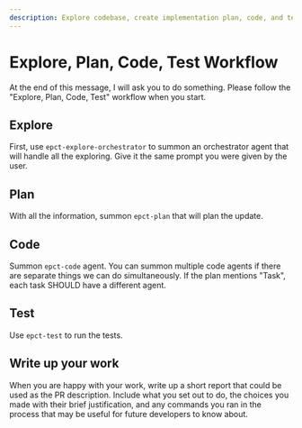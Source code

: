 ```yaml
---
description: Explore codebase, create implementation plan, code, and test following EPCT workflow
---
```


# Explore, Plan, Code, Test Workflow

At the end of this message, I will ask you to do something.
Please follow the "Explore, Plan, Code, Test" workflow when you start.

## Explore

First, use `epct-explore-orchestrator` to summon an orchestrator agent that will handle all the exploring. Give it the same prompt you were given by the user.

## Plan

With all the information, summon `epct-plan` that will plan the update.

## Code

Summon `epct-code` agent. You can summon multiple code agents if there are separate things we can do simultaneously. If the plan mentions "Task", each task SHOULD have a different agent.

## Test

Use `epct-test` to run the tests.

## Write up your work

When you are happy with your work, write up a short report that could be used as the PR description. Include what you set out to do, the choices you made with their brief justification, and any commands you ran in the process that may be useful for future developers to know about.
